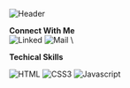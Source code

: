 ![Header](https://github.com/Basicbay/Basicbay/assets/151770227/483d6031-e251-4ffa-90e7-7b38f9079154)

**Connect With Me**  \
![Linked](https://img.shields.io/badge/LinkedIn-0077B5?style=for-the-badge&logo=linkedin&logoColor=white) 
![Mail](https://img.shields.io/badge/Gmail-D14836?style=for-the-badge&logo=gmail&logoColor=white)  \



**Techical Skills** 

![HTML](https://img.shields.io/badge/HTML5-E34F26?style=for-the-badge&logo=html5&logoColor=white)
![CSS3](https://img.shields.io/badge/CSS3-1572B6?style=for-the-badge&logo=css3&logoColor=white)
![Javascript](https://img.shields.io/badge/Javascript-F0DB4F?style=for-the-badge&labelColor=black&logo=javascript&logoColor=F0DB4F)

